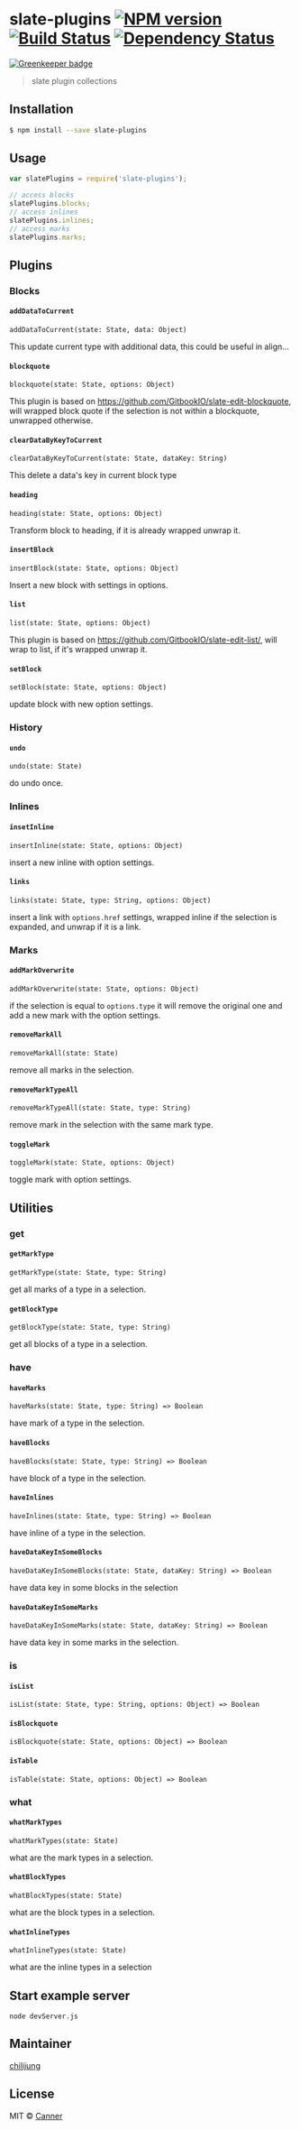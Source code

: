 # slate-plugins [![NPM version][npm-image]][npm-url] [![Build Status][travis-image]][travis-url] [![Dependency Status][daviddm-image]][daviddm-url]

[![Greenkeeper badge](https://badges.greenkeeper.io/Canner/slate-plugins.svg)](https://greenkeeper.io/)
> slate plugin collections

## Installation

```sh
$ npm install --save slate-plugins
```

## Usage

```js
var slatePlugins = require('slate-plugins');

// access blocks
slatePlugins.blocks;
// access inlines
slatePlugins.inlines;
// access marks
slatePlugins.marks;

```

## Plugins

### Blocks

#### `addDataToCurrent`

`addDataToCurrent(state: State, data: Object)`

This update current type with additional data, this could be useful in align...

#### `blockquote`

`blockquote(state: State, options: Object)`

This plugin is based on https://github.com/GitbookIO/slate-edit-blockquote, will wrapped block quote if the selection is not within a blockquote, unwrapped otherwise.

#### `clearDataByKeyToCurrent`

`clearDataByKeyToCurrent(state: State, dataKey: String)`

This delete a data's key in current block type

#### `heading`

`heading(state: State, options: Object)`

Transform block to heading, if it is already wrapped unwrap it.

#### `insertBlock`

`insertBlock(state: State, options: Object)`

Insert a new block with settings in options.

#### `list`

`list(state: State, options: Object)`

This plugin is based on https://github.com/GitbookIO/slate-edit-list/, will wrap to list, if it's wrapped unwrap it.

#### `setBlock`

`setBlock(state: State, options: Object)`

update block with new option settings.

### History

#### `undo`

`undo(state: State)`

do undo once.

### Inlines

#### `insetInline`

`insertInline(state: State, options: Object)`

insert a new inline with option settings.

#### `links`

`links(state: State, type: String, options: Object)`

insert a link with `options.href` settings, wrapped inline if the selection is expanded, and unwrap if it is a link.

### Marks

#### `addMarkOverwrite`

`addMarkOverwrite(state: State, options: Object)`

if the selection is equal to `options.type` it will remove the original one and add a new mark with the option settings.


#### `removeMarkAll`

`removeMarkAll(state: State)`

remove all marks in the selection.

#### `removeMarkTypeAll`

`removeMarkTypeAll(state: State, type: String)`

remove mark in the selection with the same mark type.

#### `toggleMark`

`toggleMark(state: State, options: Object)`

toggle mark with option settings.


## Utilities

### get

#### `getMarkType`

`getMarkType(state: State, type: String)`

get all marks of a type in a selection.

#### `getBlockType`

`getBlockType(state: State, type: String)`

get all blocks of a type in a selection.

### have

#### `haveMarks`

`haveMarks(state: State, type: String) => Boolean`

have mark of a type in the selection.

#### `haveBlocks`

`haveBlocks(state: State, type: String) => Boolean`

have block of a type in the selection.


#### `haveInlines`

`haveInlines(state: State, type: String) => Boolean`

have inline of a type in the selection.

#### `haveDataKeyInSomeBlocks`

`haveDataKeyInSomeBlocks(state: State, dataKey: String) => Boolean`

have data key in some blocks in the selection

#### `haveDataKeyInSomeMarks`

`haveDataKeyInSomeMarks(state: State, dataKey: String) => Boolean`

have data key in some marks in the selection.


### is

#### `isList`

`isList(state: State, type: String, options: Object) => Boolean`

#### `isBlockquote`

`isBlockquote(state: State, options: Object) => Boolean`


#### `isTable`

`isTable(state: State, options: Object) => Boolean`

### what

#### `whatMarkTypes`

`whatMarkTypes(state: State)`

what are the mark types in a selection.

#### `whatBlockTypes`

`whatBlockTypes(state: State)`

what are the block types in a selection.

#### `whatInlineTypes`

`whatInlineTypes(state: State)`

what are the inline types in a selection


## Start example server

```
node devServer.js
```

## Maintainer

[chilijung](https://github.com/chilijung)

## License

MIT © [Canner](https://github.com/canner)


[npm-image]: https://badge.fury.io/js/slate-plugins.svg
[npm-url]: https://npmjs.org/package/slate-plugins
[travis-image]: https://travis-ci.org/Canner/slate-plugins.svg?branch=master
[travis-url]: https://travis-ci.org/Canner/slate-plugins
[daviddm-image]: https://david-dm.org/Canner/slate-plugins.svg?theme=shields.io
[daviddm-url]: https://david-dm.org/Canner/slate-plugins
